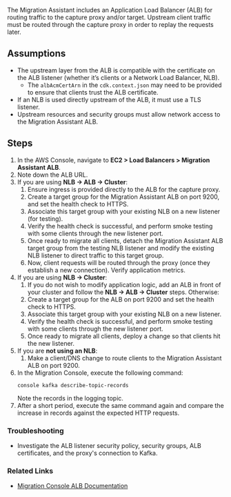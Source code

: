 <!-- Document: Topic -->
The Migration Assistant includes an Application Load Balancer (ALB) for routing traffic to the capture proxy and/or target. Upstream client traffic must be routed through the capture proxy in order to replay the requests later.

## Assumptions

* The upstream layer from the ALB is compatible with the certificate on the ALB listener (whether it’s clients or a Network Load Balancer, NLB).
    * The `albAcmCertArn` in the `cdk.context.json` may need to be provided to ensure that clients trust the ALB certificate.
* If an NLB is used directly upstream of the ALB, it must use a TLS listener.
* Upstream resources and security groups must allow network access to the Migration Assistant ALB.

## Steps

1. In the AWS Console, navigate to **EC2 > Load Balancers > Migration Assistant ALB**.
2. Note down the ALB URL.
3. If you are using **NLB → ALB → Cluster**:
    1. Ensure ingress is provided directly to the ALB for the capture proxy.
    2. Create a target group for the Migration Assistant ALB on port 9200, and set the health check to HTTPS.
    3. Associate this target group with your existing NLB on a new listener (for testing).
    4. Verify the health check is successful, and perform smoke testing with some clients through the new listener port.
    5. Once ready to migrate all clients, detach the Migration Assistant ALB target group from the testing NLB listener and modify the existing NLB listener to direct traffic to this target group.
    6. Now, client requests will be routed through the proxy (once they establish a new connection). Verify application metrics.
4. If you are using **NLB → Cluster**:
    1. If you do not wish to modify application logic, add an ALB in front of your cluster and follow the **NLB → ALB → Cluster** steps. Otherwise:
    2. Create a target group for the ALB on port 9200 and set the health check to HTTPS.
    3. Associate this target group with your existing NLB on a new listener.
    4. Verify the health check is successful, and perform smoke testing with some clients through the new listener port.
    5. Once ready to migrate all clients, deploy a change so that clients hit the new listener.
5. If you are **not using an NLB**:
    1. Make a client/DNS change to route clients to the Migration Assistant ALB on port 9200.
6. In the Migration Console, execute the following command:
   ```shell
   console kafka describe-topic-records
   ```
   Note the records in the logging topic.
7. After a short period, execute the same command again and compare the increase in records against the expected HTTP requests.

### Troubleshooting

* Investigate the ALB listener security policy, security groups, ALB certificates, and the proxy's connection to Kafka.

### Related Links

- [Migration Console ALB Documentation](https://github.com/opensearch-project/opensearch-migrations/blob/main/docs/ClientTrafficSwinging.md)
